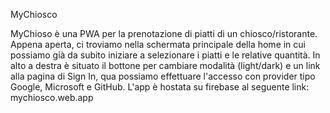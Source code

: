 MyChiosco

MyChioso è una PWA per la prenotazione di piatti di un chiosco/ristorante.
Appena aperta, ci troviamo nella schermata principale della home in cui possiamo già da subito iniziare a selezionare i piatti e le relative quantità.
In alto a destra è situato il bottone per cambiare modalità (light/dark) e un link alla pagina di Sign In, qua possiamo effettuare l'accesso con provider tipo Google, Microsoft e GitHub.
L'app è hostata su firebase al seguente link: mychiosco.web.app
